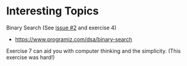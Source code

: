 # Interesting Topics

Binary Search (See [issue #2](https://github.com/ThiaudioTT/C-plus-plus-ProgrammingPrinciples/issues/2) and exercise 4)

- https://www.programiz.com/dsa/binary-search

Exercise 7 can aid you with computer thinking and the simplicity. (This exercise was hard!)